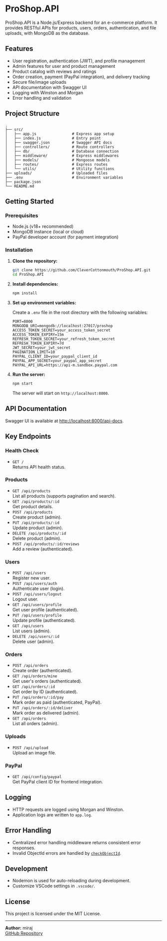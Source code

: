 # ProShop.API

ProShop.API is a Node.js/Express backend for an e-commerce platform. It provides RESTful APIs for products, users, orders, authentication, and file uploads, with MongoDB as the database.

## Features

- User registration, authentication (JWT), and profile management
- Admin features for user and product management
- Product catalog with reviews and ratings
- Order creation, payment (PayPal integration), and delivery tracking
- Secure file/image uploads
- API documentation with Swagger UI
- Logging with Winston and Morgan
- Error handling and validation

## Project Structure

```
.
├── src/
│   ├── app.js                # Express app setup
│   ├── index.js              # Entry point
│   ├── swagger.json          # Swagger API docs
│   ├── controllers/          # Route controllers
│   ├── db/                   # Database connection
│   ├── middleware/           # Express middlewares
│   ├── models/               # Mongoose models
│   ├── routes/               # Express routes
│   └── utils/                # Utility functions
├── uploads/                  # Uploaded files
├── .env                      # Environment variables
├── package.json
└── README.md
```

## Getting Started

### Prerequisites

- Node.js (v18+ recommended)
- MongoDB instance (local or cloud)
- PayPal developer account (for payment integration)

### Installation

1. **Clone the repository:**
   ```sh
   git clone https://github.com/CleverCottonmouth/ProShop.API.git
   cd ProShop.API
   ```

2. **Install dependencies:**
   ```sh
   npm install
   ```

3. **Set up environment variables:**

   Create a `.env` file in the root directory with the following variables:

   ```
   PORT=8000
   MONGODB_URI=mongodb://localhost:27017/proshop
   ACCESS_TOKEN_SECRET=your_access_token_secret
   ACCESS_TOKEN_EXPIRY=15m
   REFRESH_TOKEN_SECRET=your_refresh_token_secret
   REFRESH_TOKEN_EXPIRY=7d
   JWT_SECRET=your_jwt_secret
   PAGINATION_LIMIT=10
   PAYPAL_CLIENT_ID=your_paypal_client_id
   PAYPAL_APP_SECRET=your_paypal_app_secret
   PAYPAL_API_URL=https://api-m.sandbox.paypal.com
   ```

4. **Run the server:**
   ```sh
   npm start
   ```

   The server will start on `http://localhost:8000`.

## API Documentation

Swagger UI is available at [http://localhost:8000/api-docs](http://localhost:8000/api-docs).

## Key Endpoints

### Health Check

- `GET /`  
  Returns API health status.

### Products

- `GET /api/products`  
  List all products (supports pagination and search).
- `GET /api/products/:id`  
  Get product details.
- `POST /api/products`  
  Create product (admin).
- `PUT /api/products/:id`  
  Update product (admin).
- `DELETE /api/products/:id`  
  Delete product (admin).
- `POST /api/products/:id/reviews`  
  Add a review (authenticated).

### Users

- `POST /api/users`  
  Register new user.
- `POST /api/users/auth`  
  Authenticate user (login).
- `POST /api/users/logout`  
  Logout user.
- `GET /api/users/profile`  
  Get user profile (authenticated).
- `PUT /api/users/profile`  
  Update profile (authenticated).
- `GET /api/users`  
  List users (admin).
- `DELETE /api/users/:id`  
  Delete user (admin).

### Orders

- `POST /api/orders`  
  Create order (authenticated).
- `GET /api/orders/mine`  
  Get user's orders (authenticated).
- `GET /api/orders/:id`  
  Get order by ID (authenticated).
- `PUT /api/orders/:id/pay`  
  Mark order as paid (authenticated, PayPal).
- `PUT /api/orders/:id/deliver`  
  Mark order as delivered (admin).
- `GET /api/orders`  
  List all orders (admin).

### Uploads

- `POST /api/upload`  
  Upload an image file.

### PayPal

- `GET /api/config/paypal`  
  Get PayPal client ID for frontend integration.

## Logging

- HTTP requests are logged using Morgan and Winston.
- Application logs are written to `app.log`.

## Error Handling

- Centralized error handling middleware returns consistent error responses.
- Invalid ObjectId errors are handled by [`checkObjectId`](src/middleware/checkObjectId.js).

## Development

- Nodemon is used for auto-reloading during development.
- Customize VSCode settings in `.vscode/`.

## License

This project is licensed under the MIT License.

---

**Author:** miraj  
[GitHub Repository](https://github.com/CleverCottonmouth/ProShop.API)